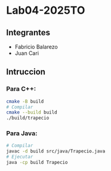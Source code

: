 # Lab04-2025TO

## Integrantes

- Fabricio Balarezo
- Juan Cari

## Intruccion

### Para C++:

```Bash
cmake -B build
# Compilar
cmake --build build
./build/trapecio
```

### Para Java:

```Bash
# Compilar
javac -d build src/java/Trapecio.java
# Ejecutar
java -cp build Trapecio
```
